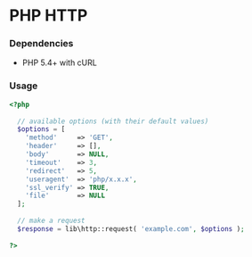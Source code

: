 PHP HTTP
========

### Dependencies

- PHP 5.4+ with cURL

### Usage

```php
<?php
  
  // available options (with their default values)
  $options = [
    'method'     => 'GET',
    'header'     => [],
    'body'       => NULL,
    'timeout'    => 3,
    'redirect'   => 5,
    'useragent'  => 'php/x.x.x',
    'ssl_verify' => TRUE,
    'file'       => NULL
  ];
  
  // make a request
  $response = lib\http::request( 'example.com', $options );
  
?>
```
